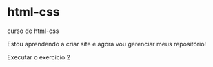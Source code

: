 # html-css
 curso de html-css

Estou aprendendo a criar site e agora vou gerenciar meus repositório!

<a herf="https://samuellucca1002.github.io/html-css/exercicios curso/modulo 1/ex002">Executar o exercicio 2</a>
